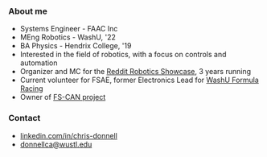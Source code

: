 ### About me
- Systems Engineer - FAAC Inc
- MEng Robotics - WashU, '22
- BA Physics - Hendrix College, '19
- Interested in the field of robotics, with a focus on controls and automation
- Organizer and MC for the [Reddit Robotics Showcase](https://redditroboticsshowcase.wordpress.com/), 3 years running
- Current volunteer for FSAE, former Electronics Lead for [WashU Formula Racing](https://sae.wustl.edu/)
- Owner of [FS-CAN project](https://github.com/FS-CAN/FS-CAN)

### Contact
- [linkedin.com/in/chris-donnell](https://linkedin.com/in/chris-donnell)
- donnellca@wustl.edu


<!---
donnellca/donnellca is a ✨ special ✨ repository because its `README.md` (this file) appears on your GitHub profile.
You can click the Preview link to take a look at your changes.
--->
